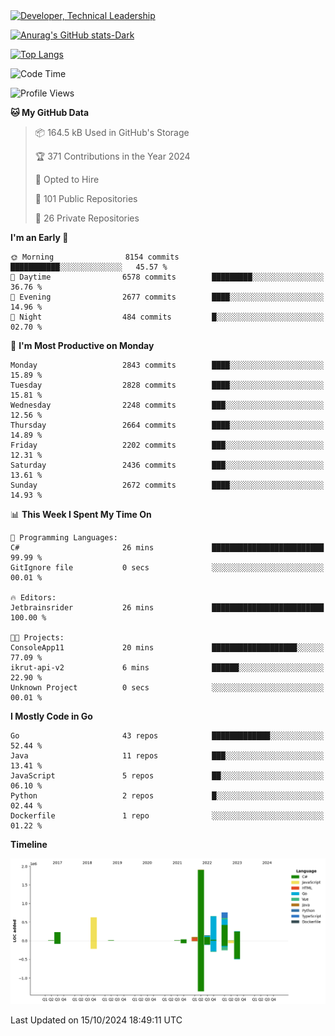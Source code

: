 <div>
  <a href="https://www.linkedin.com/in/arielpineiro/" target="_blank" rel="nofollow noopener noreferrer">
    <img src="https://img.shields.io/badge/-LinkedIn-%230077B5?style=for-the-badge&logo=linkedin&logoColor=white" alt="Developer, Technical Leadership" title="Ariel Piñeiro">
  </a>
</div>

[![Anurag's GitHub stats-Dark](https://github-readme-stats.vercel.app/api?username=arielsrv&show_icons=true&theme=dark#gh-dark-mode-only)](https://github.com/anuraghazra/github-readme-stats#gh-dark-mode-only)

[![Top Langs](https://github-readme-stats.vercel.app/api/top-langs/?username=arielsrv&layout=compact&langs_count=10&theme=dark#gh-dark-mode-only)](https://github.com/anuraghazra/github-readme-stats&theme=dark#gh-dark-mode-only)

<!--START_SECTION:waka-->
![Code Time](http://img.shields.io/badge/Code%20Time-1%2C105%20hrs%2019%20mins-blue)

![Profile Views](http://img.shields.io/badge/Profile%20Views-4-blue)

**🐱 My GitHub Data** 

> 📦 164.5 kB Used in GitHub's Storage 
 > 
> 🏆 371 Contributions in the Year 2024
 > 
> 💼 Opted to Hire
 > 
> 📜 101 Public Repositories 
 > 
> 🔑 26 Private Repositories 
 > 
**I'm an Early 🐤** 

```text
🌞 Morning                8154 commits        ███████████░░░░░░░░░░░░░░   45.57 % 
🌆 Daytime                6578 commits        █████████░░░░░░░░░░░░░░░░   36.76 % 
🌃 Evening                2677 commits        ████░░░░░░░░░░░░░░░░░░░░░   14.96 % 
🌙 Night                  484 commits         █░░░░░░░░░░░░░░░░░░░░░░░░   02.70 % 
```
📅 **I'm Most Productive on Monday** 

```text
Monday                   2843 commits        ████░░░░░░░░░░░░░░░░░░░░░   15.89 % 
Tuesday                  2828 commits        ████░░░░░░░░░░░░░░░░░░░░░   15.81 % 
Wednesday                2248 commits        ███░░░░░░░░░░░░░░░░░░░░░░   12.56 % 
Thursday                 2664 commits        ████░░░░░░░░░░░░░░░░░░░░░   14.89 % 
Friday                   2202 commits        ███░░░░░░░░░░░░░░░░░░░░░░   12.31 % 
Saturday                 2436 commits        ███░░░░░░░░░░░░░░░░░░░░░░   13.61 % 
Sunday                   2672 commits        ████░░░░░░░░░░░░░░░░░░░░░   14.93 % 
```


📊 **This Week I Spent My Time On** 

```text
💬 Programming Languages: 
C#                       26 mins             █████████████████████████   99.99 % 
GitIgnore file           0 secs              ░░░░░░░░░░░░░░░░░░░░░░░░░   00.01 % 

🔥 Editors: 
Jetbrainsrider           26 mins             █████████████████████████   100.00 % 

🐱‍💻 Projects: 
ConsoleApp11             20 mins             ███████████████████░░░░░░   77.09 % 
ikrut-api-v2             6 mins              ██████░░░░░░░░░░░░░░░░░░░   22.90 % 
Unknown Project          0 secs              ░░░░░░░░░░░░░░░░░░░░░░░░░   00.01 % 
```

**I Mostly Code in Go** 

```text
Go                       43 repos            █████████████░░░░░░░░░░░░   52.44 % 
Java                     11 repos            ███░░░░░░░░░░░░░░░░░░░░░░   13.41 % 
JavaScript               5 repos             ██░░░░░░░░░░░░░░░░░░░░░░░   06.10 % 
Python                   2 repos             █░░░░░░░░░░░░░░░░░░░░░░░░   02.44 % 
Dockerfile               1 repo              ░░░░░░░░░░░░░░░░░░░░░░░░░   01.22 % 
```



**Timeline**

![Lines of Code chart](https://raw.githubusercontent.com/arielsrv/arielsrv/main/assets/bar_graph.png)


 Last Updated on 15/10/2024 18:49:11 UTC
<!--END_SECTION:waka-->
